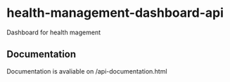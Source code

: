 # health-management-dashboard-api
Dashboard for health magement

## Documentation
Documentation is avaliable on /api-documentation.html
